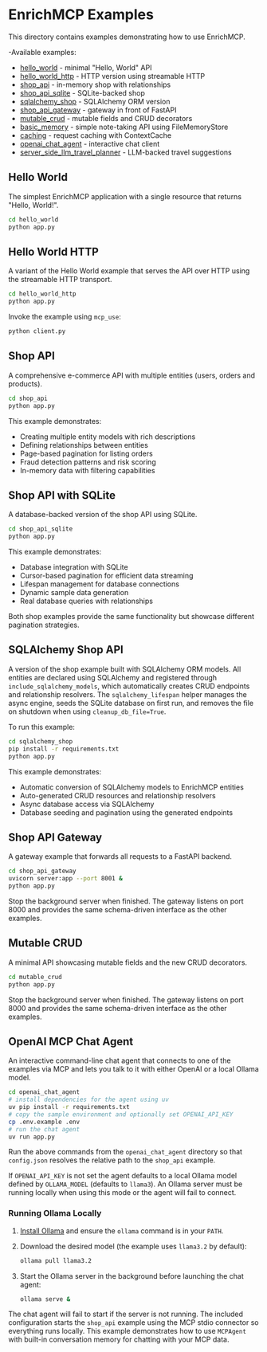 # EnrichMCP Examples

This directory contains examples demonstrating how to use EnrichMCP.

-Available examples:

- [hello_world](hello_world) - minimal "Hello, World" API
- [hello_world_http](hello_world_http) - HTTP version using streamable HTTP
- [shop_api](shop_api) - in-memory shop with relationships
- [shop_api_sqlite](shop_api_sqlite) - SQLite-backed shop
- [sqlalchemy_shop](sqlalchemy_shop) - SQLAlchemy ORM version
- [shop_api_gateway](shop_api_gateway) - gateway in front of FastAPI
- [mutable_crud](mutable_crud) - mutable fields and CRUD decorators
- [basic_memory](basic_memory) - simple note-taking API using FileMemoryStore
- [caching](caching) - request caching with ContextCache
- [openai_chat_agent](openai_chat_agent) - interactive chat client
- [server_side_llm_travel_planner](server_side_llm_travel_planner) - LLM-backed travel suggestions

## Hello World

The simplest EnrichMCP application with a single resource that returns "Hello, World!".

```bash
cd hello_world
python app.py
```

## Hello World HTTP

A variant of the Hello World example that serves the API over HTTP using the
streamable HTTP transport.

```bash
cd hello_world_http
python app.py
```

Invoke the example using `mcp_use`:

```bash
python client.py
```

## Shop API

A comprehensive e-commerce API with multiple entities (users, orders and products).

```bash
cd shop_api
python app.py
```

This example demonstrates:
- Creating multiple entity models with rich descriptions
- Defining relationships between entities
- Page-based pagination for listing orders
- Fraud detection patterns and risk scoring
- In-memory data with filtering capabilities

## Shop API with SQLite

A database-backed version of the shop API using SQLite.

```bash
cd shop_api_sqlite
python app.py
```

This example demonstrates:
- Database integration with SQLite
- Cursor-based pagination for efficient data streaming
- Lifespan management for database connections
- Dynamic sample data generation
- Real database queries with relationships

Both shop examples provide the same functionality but showcase different pagination strategies.

## SQLAlchemy Shop API

A version of the shop example built with SQLAlchemy ORM models. All entities are
declared using SQLAlchemy and registered through `include_sqlalchemy_models`,
which automatically creates CRUD endpoints and relationship resolvers. The
`sqlalchemy_lifespan` helper manages the async engine, seeds the SQLite
database on first run, and removes the file on shutdown when using
`cleanup_db_file=True`.

To run this example:

```bash
cd sqlalchemy_shop
pip install -r requirements.txt
python app.py
```

This example demonstrates:
- Automatic conversion of SQLAlchemy models to EnrichMCP entities
- Auto-generated CRUD resources and relationship resolvers
- Async database access via SQLAlchemy
- Database seeding and pagination using the generated endpoints

## Shop API Gateway

A gateway example that forwards all requests to a FastAPI backend.

```bash
cd shop_api_gateway
uvicorn server:app --port 8001 &
python app.py
```

Stop the background server when finished. The gateway listens on port 8000 and
provides the same schema-driven interface as the other examples.

## Mutable CRUD

A minimal API showcasing mutable fields and the new CRUD decorators.

```bash
cd mutable_crud
python app.py
```

Stop the background server when finished. The gateway listens on port 8000 and provides the same schema-driven interface as the other examples.

## OpenAI MCP Chat Agent

An interactive command-line chat agent that connects to one of the examples
via MCP and lets you talk to it with either OpenAI or a local Ollama model.

```bash
cd openai_chat_agent
# install dependencies for the agent using uv
uv pip install -r requirements.txt
# copy the sample environment and optionally set OPENAI_API_KEY
cp .env.example .env
# run the chat agent
uv run app.py
```

Run the above commands from the `openai_chat_agent` directory so that
`config.json` resolves the relative path to the `shop_api` example.

If `OPENAI_API_KEY` is not set the agent defaults to a local Ollama model defined
by `OLLAMA_MODEL` (defaults to `llama3`).
An Ollama server must be running locally when using this mode or the
agent will fail to connect.

### Running Ollama Locally

1. [Install Ollama](https://ollama.com) and ensure the `ollama` command is in
   your `PATH`.
2. Download the desired model (the example uses `llama3.2` by default):

   ```bash
   ollama pull llama3.2
   ```

3. Start the Ollama server in the background before launching the chat agent:

   ```bash
   ollama serve &
   ```

The chat agent will fail to start if the server is not running.
The included configuration starts the `shop_api` example using the MCP
stdio connector so everything runs locally.
This example demonstrates how to use `MCPAgent` with built-in conversation
memory for chatting with your MCP data.
